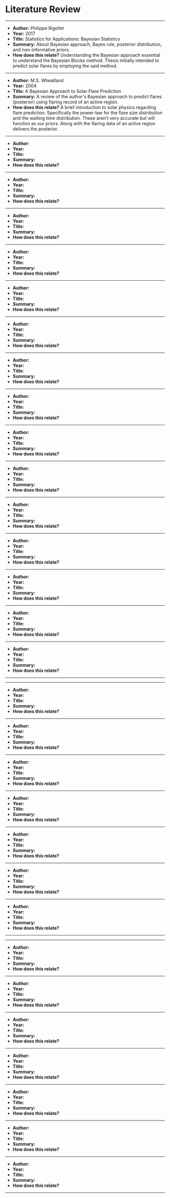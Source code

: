 # Literature Review

* * *

- **Author:** Philippe Rigollet
- **Year:** 2017 
- **Title:** Statistics for Applications: Bayesian Statistics
- **Summary:** About Bayesian approach, Bayes rule, posterior distribution, and non-informative priors.
- **How does this relate?**
Understanding the Bayesian approach essential to understand the Bayesian Blocks method. 
Thesis initially intended to predict solar flares by employing the said method.  

* * *

- **Author:** M.S. Wheatland 
- **Year:** 2004
- **Title:** A Bayesian Approach to Solar Flare Prediction
- **Summary:** A review of the author's Bayesian approach to predict flares (posterior) using flaring record of an active region. 
- **How does this relate?**
A brief introduction to solar physics regarding flare prediction. 
Specifically the power-law for the flare size distribution and the waiting time distribution. 
These aren't very accurate but will function as our priors. 
Along with the flaring data of an active region delivers the posterior. 

* * *

- **Author:**
- **Year:** 
- **Title:**
- **Summary:**
- **How does this relate?**

* * *

- **Author:**
- **Year:** 
- **Title:**
- **Summary:**
- **How does this relate?**

* * *

- **Author:**
- **Year:** 
- **Title:**
- **Summary:**
- **How does this relate?**

* * *

- **Author:**
- **Year:** 
- **Title:**
- **Summary:**
- **How does this relate?**

* * *

- **Author:**
- **Year:** 
- **Title:**
- **Summary:**
- **How does this relate?**

* * *

- **Author:**
- **Year:** 
- **Title:**
- **Summary:**
- **How does this relate?**

* * *

- **Author:**
- **Year:** 
- **Title:**
- **Summary:**
- **How does this relate?**

* * *

- **Author:**
- **Year:** 
- **Title:**
- **Summary:**
- **How does this relate?**

* * *

- **Author:**
- **Year:** 
- **Title:**
- **Summary:**
- **How does this relate?**

* * *

- **Author:**
- **Year:** 
- **Title:**
- **Summary:**
- **How does this relate?**

* * *

- **Author:**
- **Year:** 
- **Title:**
- **Summary:**
- **How does this relate?**

* * *

- **Author:**
- **Year:** 
- **Title:**
- **Summary:**
- **How does this relate?**

* * *

- **Author:**
- **Year:** 
- **Title:**
- **Summary:**
- **How does this relate?**

* * *

- **Author:**
- **Year:** 
- **Title:**
- **Summary:**
- **How does this relate?**

* * *

- **Author:**
- **Year:** 
- **Title:**
- **Summary:**
- **How does this relate?**

* * *

* * *

- **Author:**
- **Year:** 
- **Title:**
- **Summary:**
- **How does this relate?**

* * *

- **Author:**
- **Year:** 
- **Title:**
- **Summary:**
- **How does this relate?**

* * *

- **Author:**
- **Year:** 
- **Title:**
- **Summary:**
- **How does this relate?**

* * *

- **Author:**
- **Year:** 
- **Title:**
- **Summary:**
- **How does this relate?**

* * *

- **Author:**
- **Year:** 
- **Title:**
- **Summary:**
- **How does this relate?**

* * *

- **Author:**
- **Year:** 
- **Title:**
- **Summary:**
- **How does this relate?**

* * *

- **Author:**
- **Year:** 
- **Title:**
- **Summary:**
- **How does this relate?**

* * *

* * *

- **Author:**
- **Year:** 
- **Title:**
- **Summary:**
- **How does this relate?**

* * *

- **Author:**
- **Year:** 
- **Title:**
- **Summary:**
- **How does this relate?**

* * *

- **Author:**
- **Year:** 
- **Title:**
- **Summary:**
- **How does this relate?**

* * *

- **Author:**
- **Year:** 
- **Title:**
- **Summary:**
- **How does this relate?**

* * *

- **Author:**
- **Year:** 
- **Title:**
- **Summary:**
- **How does this relate?**

* * *

- **Author:**
- **Year:** 
- **Title:**
- **Summary:**
- **How does this relate?**

* * *

- **Author:**
- **Year:** 
- **Title:**
- **Summary:**
- **How does this relate?**

* * *
